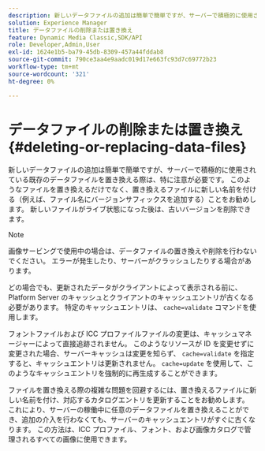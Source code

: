 ```yaml
---
description: 新しいデータファイルの追加は簡単で簡単ですが、サーバーで積極的に使用されている既存のデータファイルを置き換える際は、特に注意が必要です。 このようなファイルを置き換えるだけでなく、置き換えるファイルに新しい名前を付ける（例えば、ファイル名にバージョンサフィックスを追加する）ことをお勧めします。 新しいファイルがライブ状態になった後は、古いバージョンを削除できます。
solution: Experience Manager
title: データファイルの削除または置き換え
feature: Dynamic Media Classic,SDK/API
role: Developer,Admin,User
exl-id: 1624e1b5-ba79-45db-8309-457a44fddab8
source-git-commit: 790ce3aa4e9aadc019d17e663fc93d7c69772b23
workflow-type: tm+mt
source-wordcount: '321'
ht-degree: 0%

---
```


# データファイルの削除または置き換え{#deleting-or-replacing-data-files}

新しいデータファイルの追加は簡単で簡単ですが、サーバーで積極的に使用されている既存のデータファイルを置き換える際は、特に注意が必要です。 このようなファイルを置き換えるだけでなく、置き換えるファイルに新しい名前を付ける（例えば、ファイル名にバージョンサフィックスを追加する）ことをお勧めします。 新しいファイルがライブ状態になった後は、古いバージョンを削除できます。

>[!NOTE]
>
>画像サービングで使用中の場合は、データファイルの置き換えや削除を行わないでください。 エラーが発生したり、サーバーがクラッシュしたりする場合があります。

どの場合でも、更新されたデータがクライアントによって表示される前に、Platform Server のキャッシュとクライアントのキャッシュエントリが古くなる必要があります。 特定のキャッシュエントリは、 `cache=validate` コマンドを使用します。

フォントファイルおよび ICC プロファイルファイルの変更は、キャッシュマネージャーによって直接追跡されません。 このようなリソースが ID を変更せずに変更された場合、サーバーキャッシュは変更を知らず、 `cache=validate` を指定すると、キャッシュエントリは更新されません。 `cache=update` を使用して、このようなキャッシュエントリを強制的に再生成することができます。

ファイルを置き換える際の複雑な問題を回避するには、置き換えるファイルに新しい名前を付け、対応するカタログエントリを更新することをお勧めします。 これにより、サーバーの稼働中に任意のデータファイルを置き換えることができ、追加の介入を行わなくても、サーバーのキャッシュエントリがすぐに古くなります。 この方法は、ICC プロファイル、フォント、および画像カタログで管理されるすべての画像に使用できます。
